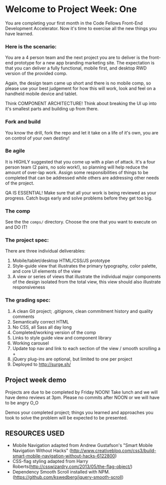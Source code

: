 # Welcome to Project Week: One

You are completing your first month in the Code Fellows Front-End Development Accelerator. Now it's time to exercise all the new things you have learned.

### Here is the scenario:

You are a 4 person team and the next project you are to deliver is the front-end prototype for a new app branding marketing site. The expectation is that you can deliver a fully functional, mobile first, and desktop RWD version of the provided comp.

Again, the design team came up short and there is no mobile comp, so please use your best judgement for how this will work, look and feel on a handheld mobile device and tablet.

Think COMPONENT ARCHITECTURE! Think about breaking the UI up into it's smallest parts and building up from there.

### Fork and build

You know the drill, fork the repo and let it take on a life of it's own, you are on control of your own destiny!

### Be agile

It is HIGHLY suggested that you come up with a plan of attack. It's a four person team (2 pairs, no solo work!), so planning will help reduce the amount of over-lap work. Assign some responsibilities of things to be completed that can be addressed while others are addressing other needs of the project.

QA IS ESSENTIAL! Make sure that all your work is being reviewed as your progress. Catch bugs early and solve problems before they get too big.


### The comp

See the the `comps/` directory. Choose the one that you want to execute on and DO IT!

### The project spec:

There are three individual deliverables:

1. Mobile/tablet/desktop HTML/CSS/JS prototype
1. Style-guide view that illustrates the primary typography, color palette, and core UI elements of the view
1. A view or series of views that illustrate the individual major components of the design isolated from the total view, this view should also illustrate responsiveness

### The grading spec:

1. A clean Git project; .gitignore, clean commitment history and quality comments
1. Semantically correct HTML
1. No CSS, all Sass all day long
1. Completed/working version of the comp
1. Links to style guide view and component library
1. Working carousel
1. Update top nav and link to each section of the view / smooth scrolling a +
1. jQuery plug-ins are optional, but limited to one per project
1. Deployed to http://surge.sh/

## Project week demo

Projects are due to be completed by Friday NOON! Take lunch and we will have demo reviews at 3pm. Please no commits after NOON or we will have to be angry O_O

Demos your completed project; things you learned and approaches you took to solve the problem will be expected to be presented.

## RESOURCES USED
- Mobile Navigation adapted from Andrew Gustafson's "Smart Mobile Navigation Without Hacks" (http://www.creativebloq.com/css3/build-smart-mobile-navigation-without-hacks-6122800)
- CSS-flag styling adapted from Harry Roberts(http://csswizardry.com/2013/05/the-flag-object/)
- Dependency Smooth Scroll installed with NPM. (https://github.com/kswedberg/jquery-smooth-scroll)
